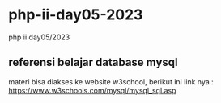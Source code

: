 # php-ii-day05-2023

php ii day05/2023
## referensi belajar database mysql
materi bisa diakses ke website w3school, berikut ini link nya :
https://www.w3schools.com/mysql/mysql_sql.asp
